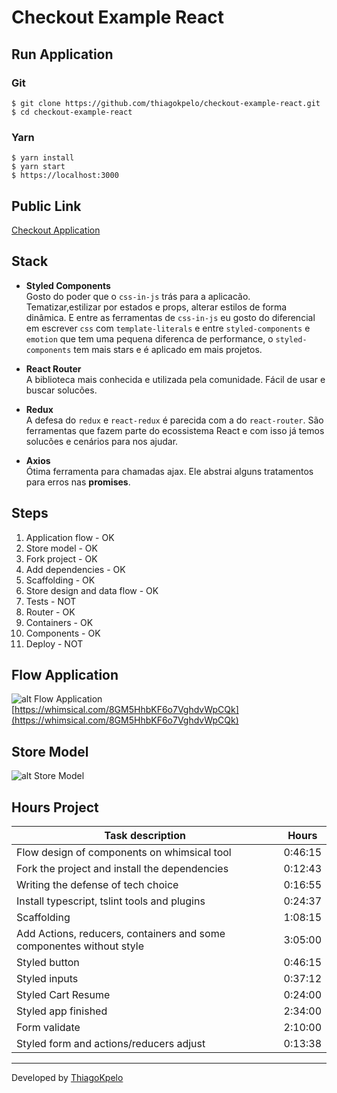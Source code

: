 # Checkout Example React

## Run Application

### Git

`$ git clone https://github.com/thiagokpelo/checkout-example-react.git`  
`$ cd checkout-example-react`  

### Yarn

`$ yarn install`  
`$ yarn start`  
`$ https://localhost:3000`

## Public Link

[Checkout Application](https://thiagokpelo.github.io/checkout-example-react/#)

## Stack

- **Styled Components**  
  Gosto do poder que o `css-in-js` trás para a aplicacão. Tematizar,estilizar por estados e props, alterar estilos de forma dinâmica. E entre as ferramentas de `css-in-js` eu gosto do diferencial em escrever `css` com `template-literals` e entre `styled-components` e `emotion` que tem uma pequena diferenca de performance, o `styled-components` tem mais stars e é aplicado em mais projetos.

- **React Router**  
  A biblioteca mais conhecida e utilizada pela comunidade. Fácil de usar e buscar solucões.

- **Redux**  
  A defesa do `redux` e `react-redux` é parecida com a do `react-router`. São ferramentas que fazem parte do ecossistema React e com isso já temos solucões e cenários para nos ajudar.

- **Axios**  
  Ótima ferramenta para chamadas ajax. Ele abstrai alguns tratamentos para erros nas __promises__.

## Steps

1. Application flow - OK
2. Store model - OK
3. Fork project - OK
4. Add dependencies - OK
5. Scaffolding - OK
6. Store design and data flow - OK
7. Tests - NOT
8. Router - OK
9. Containers - OK
10. Components - OK
11. Deploy - NOT

## Flow Application

![alt Flow Application](https://i.ibb.co/748JBYC/Screen-Shot-2019-05-27-at-17-41-58.png)
[https://whimsical.com/8GM5HhbKF6o7VghdvWpCQk](https://whimsical.com/8GM5HhbKF6o7VghdvWpCQk)

## Store Model

![alt Store Model](https://i.ibb.co/FHzhD22/Screen-Shot-2019-05-27-at-11-22-02.png)

## Hours Project

| Task description                                                     | Hours   |
|--------------------------------------------------------------------- | ------- |
| Flow design of components on whimsical tool                          | 0:46:15 |
| Fork the project and install the dependencies                        | 0:12:43 |
| Writing the defense of tech choice                                   | 0:16:55 |
| Install typescript, tslint tools and plugins                         | 0:24:37 |
| Scaffolding                                                          | 1:08:15 |
| Add Actions, reducers, containers and some componentes without style | 3:05:00 |
| Styled button                                                        | 0:46:15 |
| Styled inputs                                                        | 0:37:12 |
| Styled Cart Resume                                                   | 0:24:00 |
| Styled app finished                                                  | 2:34:00 |
| Form validate                                                        | 2:10:00 |
| Styled form and actions/reducers adjust                              | 0:13:38 |

-----

Developed by [ThiagoKpelo](https://thiagokpelo.dev)
